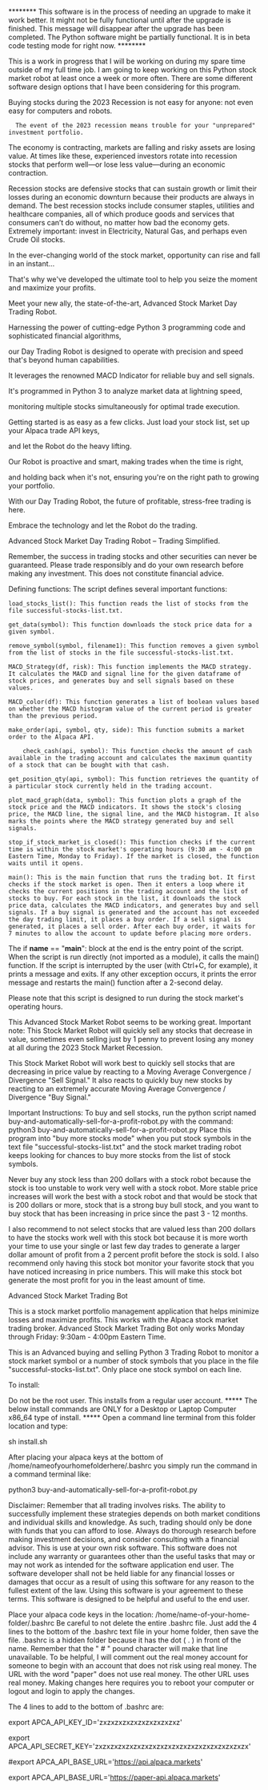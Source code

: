 ******** This software is in the process of needing an upgrade to make it work better. It might not be fully functional until after the upgrade is finished. This message will disappear after the upgrade has been completed. The Python software might be partially functional. It is in beta code testing mode for right now. ********

This is a work in progress that I will be working on during my spare time outside of my full time job. I am going to keep working on this Python stock market robot at least once a week or more often. There are some different software design options that I have been considering for this program. 

Buying stocks during the 2023 Recession is not easy for anyone: not even easy for computers and robots. 

      The event of the 2023 recession means trouble for your "unprepared" investment portfolio. 
   The economy is contracting, markets are falling and risky assets are losing value. 
   At times like these, experienced investors rotate 
   into recession stocks that perform well—or lose less value—during an economic contraction. 

Recession stocks are defensive stocks that can sustain growth or 
limit their losses during an economic downturn because their products are always in demand. 
The best recession stocks include consumer staples, utilities and healthcare companies, 
all of which produce goods and services that consumers can’t do without, no matter how bad the economy gets.
 Extremely important: invest in Electricity, Natural Gas, and perhaps even Crude Oil stocks. 
   
   In the ever-changing world of the stock market, opportunity can rise and fall in an instant...

That's why we've developed the ultimate tool to help you seize the moment and maximize your profits. 

Meet your new ally, the state-of-the-art, Advanced Stock Market Day Trading Robot. 

Harnessing the power of cutting-edge Python 3 programming code and sophisticated financial algorithms, 

our Day Trading Robot is designed to operate with precision and speed that's beyond human capabilities. 

It leverages the renowned MACD Indicator for reliable buy and sell signals. 

It's programmed in Python 3 to analyze market data at lightning speed, 

monitoring multiple stocks simultaneously for optimal trade execution.


Getting started is as easy as a few clicks. Just load your stock list, set up your Alpaca trade API keys, 

and let the Robot do the heavy lifting. 

Our Robot is proactive and smart, making trades when the time is right, 

and holding back when it's not, ensuring you're on the right path to growing your portfolio. 

With our Day Trading Robot, the future of profitable, stress-free trading is here. 

Embrace the technology and let the Robot do the trading. 

Advanced Stock Market Day Trading Robot – Trading Simplified. 

Remember, the success in trading stocks and other securities can never be guaranteed. 
Please trade responsibly and do your own research before making any investment. 
This does not constitute financial advice.

Defining functions: The script defines several important functions:

    load_stocks_list(): This function reads the list of stocks from the file successful-stocks-list.txt.

    get_data(symbol): This function downloads the stock price data for a given symbol. 

    remove_symbol(symbol, filename1): This function removes a given symbol from the list of stocks in the file successful-stocks-list.txt.

    MACD_Strategy(df, risk): This function implements the MACD strategy. It calculates the MACD and signal line for the given dataframe of stock prices, and generates buy and sell signals based on these values.

    MACD_color(df): This function generates a list of boolean values based on whether the MACD histogram value of the current period is greater than the previous period.

    make_order(api, symbol, qty, side): This function submits a market order to the Alpaca API.

        check_cash(api, symbol): This function checks the amount of cash available in the trading account and calculates the maximum quantity of a stock that can be bought with that cash.

    get_position_qty(api, symbol): This function retrieves the quantity of a particular stock currently held in the trading account.

    plot_macd_graph(data, symbol): This function plots a graph of the stock price and the MACD indicators. It shows the stock's closing price, the MACD line, the signal line, and the MACD histogram. It also marks the points where the MACD strategy generated buy and sell signals.

    stop_if_stock_market_is_closed(): This function checks if the current time is within the stock market's operating hours (9:30 am - 4:00 pm Eastern Time, Monday to Friday). If the market is closed, the function waits until it opens.

    main(): This is the main function that runs the trading bot. It first checks if the stock market is open. Then it enters a loop where it checks the current positions in the trading account and the list of stocks to buy. For each stock in the list, it downloads the stock price data, calculates the MACD indicators, and generates buy and sell signals. If a buy signal is generated and the account has not exceeded the day trading limit, it places a buy order. If a sell signal is generated, it places a sell order. After each buy order, it waits for 7 minutes to allow the account to update before placing more orders.

The if __name__ == "__main__": block at the end is the entry point of the script. When the script is run directly (not imported as a module), it calls the main() function. If the script is interrupted by the user (with Ctrl+C, for example), it prints a message and exits. If any other exception occurs, it prints the error message and restarts the main() function after a 2-second delay.

Please note that this script is designed to run during the stock market's operating hours. 

This Advanced Stock Market Robot seems to be working great. 
Important note: This Stock Market Robot will quickly sell any stocks 
that decrease in value, sometimes even selling just by 1 penny to prevent losing any money 
at all during the 2023 Stock Market Recession. 

This Stock Market Robot will work best to quickly sell stocks that are decreasing in price value 
by reacting to a Moving Average Convergence / Divergence "Sell Signal." 
It also reacts to quickly buy new stocks by reacting to an extremely accurate 
Moving Average Convergence / Divergence "Buy Signal." 

Important Instructions: 
     To buy and sell stocks, run the python script named buy-and-automatically-sell-for-a-profit-robot.py 
with the command: python3 buy-and-automatically-sell-for-a-profit-robot.py 
 Place this program into "buy more stocks mode" 
 when you put stock symbols in the text file "successful-stocks-list.txt"
 and the stock market trading robot keeps looking for chances to buy more stocks
 from the list of stock symbols.

 Never buy any stock less than 200 dollars with a stock robot 
because the stock is too unstable to work very well with a stock robot. 
More stable price increases will work the best with a stock robot 
and that would be stock that is 200 dollars or more, 
stock that is a strong buy bull stock, 
and you want to buy stock that has been increasing in price since 
the past 3 - 12 months. 

   I also recommend to not select stocks that are valued less than 200 dollars to have the stocks work well 
with this stock bot because it is more worth your time to use your single or last few day trades 
to generate a larger dollar amount of profit from a 2 percent profit before the stock is sold. 
I also recommend only having this stock bot monitor your favorite stock that you have 
noticed increasing in price numbers. This will make this stock bot generate the most profit for 
you in the least amount of time. 

Advanced Stock Market Trading Bot

This is a stock market portfolio management application that helps minimize losses and maximize profits.
This works with the Alpaca stock market trading broker. 
Advanced Stock Market Trading Bot only works Monday through Friday: 9:30am - 4:00pm Eastern Time.

This is an Advanced buying and selling Python 3 Trading Robot 
to monitor a stock market symbol or a number of stock symbols that you place in the file "successful-stocks-list.txt". 
Only place one stock symbol on each line. 
 

To install:

Do not be the root user. This installs from a regular user account. 
***** The below install commands are ONLY for a Desktop or Laptop Computer x86_64 type of install. ***** 
Open a command line terminal from this folder location and type: 

sh install.sh

After placing your alpaca keys at the bottom of /home/nameofyourhomefolderhere/.bashrc you simply run the command in a command terminal like:

python3 buy-and-automatically-sell-for-a-profit-robot.py 

Disclaimer: Remember that all trading involves risks. The ability to successfully implement these strategies depends on both market conditions and individual skills and knowledge. As such, trading should only be done with funds that you can afford to lose. Always do thorough research before making investment decisions, and consider consulting with a financial advisor. This is use at your own risk software. This software does not include any warranty or guarantees other than the useful tasks that may or may not work as intended for the software application end user. The software developer shall not be held liable for any financial losses or damages that occur as a result of using this software for any reason to the fullest extent of the law. Using this software is your agreement to these terms. This software is designed to be helpful and useful to the end user.

Place your alpaca code keys in the location: /home/name-of-your-home-folder/.bashrc Be careful to not delete the entire .bashrc file. Just add the 4 lines to the bottom of the .bashrc text file in your home folder, then save the file. .bashrc is a hidden folder because it has the dot ( . ) in front of the name. Remember that the " # " pound character will make that line unavailable. To be helpful, I will comment out the real money account for someone to begin with an account that does not risk using real money. The URL with the word "paper" does not use real money. The other URL uses real money. Making changes here requires you to reboot your computer or logout and login to apply the changes.

The 4 lines to add to the bottom of .bashrc are:

export APCA_API_KEY_ID='zxzxzxzxzxzxzxzxzxzxz'

export APCA_API_SECRET_KEY='zxzxzxzxzxzxzxzxzxzxzxzxzxzxzxzxzxzxzxzx'

#export APCA_API_BASE_URL='https://api.alpaca.markets'

export APCA_API_BASE_URL='https://paper-api.alpaca.markets'
